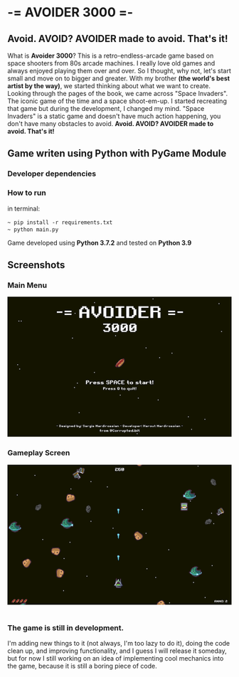 # -= AVOIDER 3000 =-

## Avoid. AVOID? AVOIDER made to avoid. That's it!

What is **Avoider 3000**? This is a retro-endless-arcade game based on space shooters from 80s arcade machines.
I really love old games and always enjoyed playing them over and over. So I thought, why not, let's start small and move on to bigger and greater. With my brother **(the world's best artist by the way)**, we started thinking about what we want to create.
Looking through the pages of the book, we came across "Space Invaders". The iconic game of the time and a space shoot-em-up. I started recreating that game but during the development, I changed my mind.
"Space Invaders" is a static game and doesn't have much action happening, you don't have many obstacles to avoid. **Avoid. AVOID? AVOIDER made to avoid. That's it!**

## Game writen using Python with **PyGame** Module

### Developer dependencies

### How to run
in terminal:
```
~ pip install -r requirements.txt
~ python main.py
```

Game developed using **Python 3.7.2** and tested on **Python 3.9**

## Screenshots

### Main Menu
![avoider-3000-main-menu](./game-screen-1.png)

### Gameplay Screen
![avoider-3000-main-menu](./game-screen-2.png)
#
### The game is still in development.
I'm adding new things to it (not always, I'm too lazy to do it), doing the code clean up, and improving functionality, and I guess I will release it someday, but for now I still working on an idea of implementing cool mechanics into the game, because it is still a boring piece of code.
